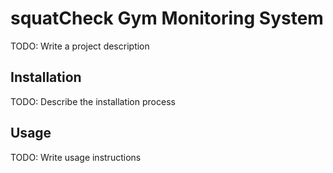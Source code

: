 # squatCheck Gym Monitoring System

TODO: Write a project description

## Installation

TODO: Describe the installation process

## Usage

TODO: Write usage instructions

